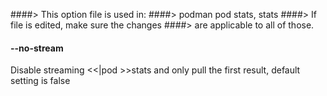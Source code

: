 ####> This option file is used in:
####>   podman pod stats, stats
####> If file is edited, make sure the changes
####> are applicable to all of those.
#### **--no-stream**

Disable streaming <<|pod >>stats and only pull the first result, default setting is false
